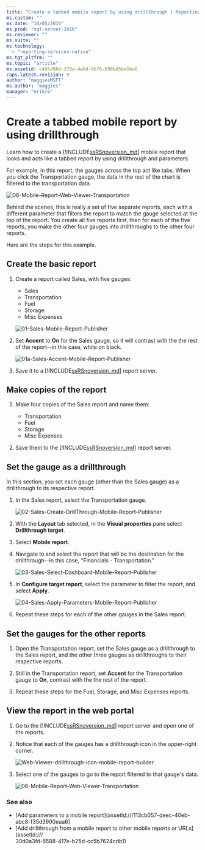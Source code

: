 ```yaml
---
title: "Create a tabbed mobile report by using drillthrough | Reporting Services mobile reports | Microsoft Docs"
ms.custom: ""
ms.date: "10/05/2016"
ms.prod: "sql-server-2016"
ms.reviewer: ""
ms.suite: ""
ms.technology: 
  - "reporting-services-native"
ms.tgt_pltfrm: ""
ms.topic: "article"
ms.assetid: c4d5d80d-370a-4a6d-8b76-698bd5ba5ba6
caps.latest.revision: 9
author: "maggiesMSFT"
ms.author: "maggies"
manager: "erikre"
---
```

# Create a tabbed mobile report by using drillthrough
Learn how to create a [!INCLUDE[ssRSnoversion_md](../../includes/ssrsnoversion-md.md)] mobile report that looks and acts like a tabbed report by using drillthrough and parameters.

For example, in this report, the gauges across the top act like tabs. When you click the Transportation gauge, the data in the rest of the chart is filtered to the transportation data.

![06-Mobile-Report-Web-Viewer-Transportation](../../reporting-services/mobile-reports/media/tabbed-mobile-report-web-viewer-transportation-complete.png)

Behind the scenes, this is really a set of five separate reports, each with a different parameter that filters the report to match the gauge selected at the top of the report. You create all five reports first, then for each of the five reports, you make the other four gauges into drillthroughs to the other four reports.

Here are the steps for this example.

## Create the basic report

1. Create a report called Sales, with five gauges:

    * Sales
    * Transportation
    * Fuel
    * Storage
    * Misc Expenses

   ![01-Sales-Mobile-Report-Publisher](../../reporting-services/mobile-reports/media/01-sales-mobile-report-publisher.png)
    
2. Set **Accent** to **On** for the Sales gauge, so it will contrast with the the rest of the report--in this case, white on black.

    ![01a-Sales-Accent-Mobile-Report-Publisher](../../reporting-services/mobile-reports/media/01a-sales-accent-mobile-report-publisher.png)
    
3. Save it to a [!INCLUDE[ssRSnoversion_md](../../includes/ssrsnoversion-md.md)] report server.

## Make copies of the report

1. Make four copies of the Sales report and name them: 

    * Transportation
    * Fuel
    * Storage
    * Misc Expenses

3. Save them to the [!INCLUDE[ssRSnoversion_md](../../includes/ssrsnoversion-md.md)] report server.

## Set the gauge as a drillthrough

In this section, you set each gauge (other than the Sales gauge) as a drillthrough to its respective report.

1. In the Sales report, select the Transportation gauge.

    ![02-Sales-Create-DrillThrough-Mobile-Report-Publisher](../../reporting-services/mobile-reports/media/02-sales-create-drillthrough-mobile-report-publisher.png)

2. With the **Layout** tab selected, in the **Visual properties** pane select **Drillthrough target**.

3. Select **Mobile report**.

4. Navigate to and select the report that will be the destination for the drillthrough--in this case, "Financials - Transportation."

    ![03-Sales-Select-Dashboard-Mobile-Report-Publisher](../../reporting-services/mobile-reports/media/03-sales-select-dashboard-mobile-report-publisher.png)

5. In **Configure target report**, select the parameter to filter the report, and select **Apply**.

   ![04-Sales-Apply-Parameters-Mobile-Report-Publisher](../../reporting-services/mobile-reports/media/04-sales-apply-parameters-mobile-report-publisher.png)
   
6. Repeat these steps for each of the other gauges in the Sales report. 

## Set the gauges for the other reports

1.  Open the Transportation report, set the Sales gauge as a drillthrough to the Sales report, and the other three gauges as drillthroughs to their respective reports.

2. Still in the Transportation report, set **Accent** for the Transportation gauge to **On**, contrast with the the rest of the report.

3. Repeat these steps for the Fuel, Storage, and Misc Expenses reports. 

## View the report in the web portal

1. Go to the [!INCLUDE[ssRSnoversion_md](../../includes/ssrsnoversion-md.md)] report server and open one of the reports. 

2. Notice that each of the gauges has a drillthrough icon in the upper-right corner.

    ![Web-Viewer-drillthrough-icon-mobile-report-builder](../../reporting-services/mobile-reports/media/web-viewer-drillthrough-icon-mobile-report-builder.png)

3. Select one of the gauges to go to the report filtered to that gauge's data.

   ![06-Mobile-Report-Web-Viewer-Transportation](../../reporting-services/mobile-reports/media/06-mobile-report-web-viewer-transportation.png)

### See also
	
* [Add parameters to a mobile report](assetId:///113cb057-deec-40eb-abc8-f35d3900eaa6]
* [Add drillthrough from a mobile report to other mobile reports or URLs](assetId:///	
30d0a3fd-5588-417e-b25d-cc5b7624cdb1)




  

